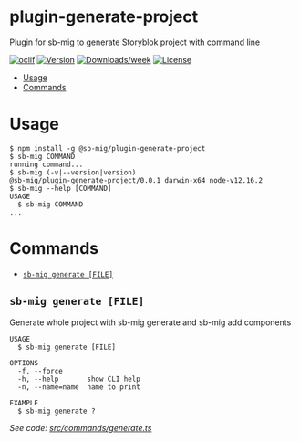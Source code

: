 plugin-generate-project
=======================

Plugin for sb-mig to generate Storyblok project with command line

[![oclif](https://img.shields.io/badge/cli-oclif-brightgreen.svg)](https://oclif.io)
[![Version](https://img.shields.io/npm/v/plugin-generate-project.svg)](https://npmjs.org/package/plugin-generate-project)
[![Downloads/week](https://img.shields.io/npm/dw/plugin-generate-project.svg)](https://npmjs.org/package/plugin-generate-project)
[![License](https://img.shields.io/npm/l/plugin-generate-project.svg)](https://github.com/sb-mig/plugin-generate-project/blob/master/package.json)

<!-- toc -->
* [Usage](#usage)
* [Commands](#commands)
<!-- tocstop -->
# Usage
<!-- usage -->
```sh-session
$ npm install -g @sb-mig/plugin-generate-project
$ sb-mig COMMAND
running command...
$ sb-mig (-v|--version|version)
@sb-mig/plugin-generate-project/0.0.1 darwin-x64 node-v12.16.2
$ sb-mig --help [COMMAND]
USAGE
  $ sb-mig COMMAND
...
```
<!-- usagestop -->
# Commands
<!-- commands -->
* [`sb-mig generate [FILE]`](#sb-mig-generate-file)

## `sb-mig generate [FILE]`

Generate whole project with sb-mig generate and sb-mig add components

```
USAGE
  $ sb-mig generate [FILE]

OPTIONS
  -f, --force
  -h, --help       show CLI help
  -n, --name=name  name to print

EXAMPLE
  $ sb-mig generate ?
```

_See code: [src/commands/generate.ts](https://github.com/sb-mig/plugin-generate-project/blob/v0.0.1/src/commands/generate.ts)_
<!-- commandsstop -->
